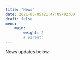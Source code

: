```yaml
---
title: "News"
date: 2021-05-05T21:47:09+02:00
draft: false
menu:
    main: 
        weight: 2
        # parent: 
---
```


News updates below.